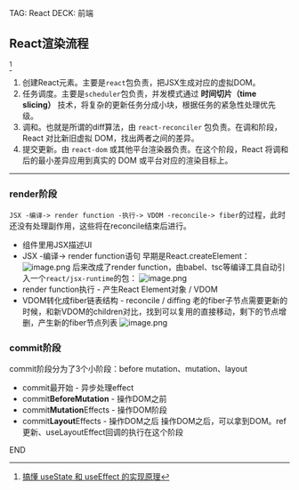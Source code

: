 TAG: React
DECK: 前端
## React渲染流程
[^1]
1. 创建React元素。主要是`react`包负责，把JSX生成对应的虚拟DOM。
2. 任务调度。主要是`scheduler`包负责，并发模式通过 **时间切片（time slicing）** 技术，将复杂的更新任务分成小块，根据任务的紧急性处理优先级。
3. 调和。也就是所谓的diff算法，由 `react-reconciler` 包负责。在调和阶段，React 对比新旧虚拟 DOM，找出两者之间的差异。
4. 提交更新。由 `react-dom` 或其他平台渲染器负责。在这个阶段，React 将调和后的最小差异应用到真实的 DOM 或平台对应的渲染目标上。

---

### render阶段
`JSX -编译-> render function -执行-> VDOM -reconcile-> fiber`的过程，此时还没有处理副作用，这些将在reconcile结束后进行。

- 组件里用JSX描述UI
- JSX -编译-> render function语句
	早期是React.createElement：
	![image.png](https://tazdingo-images.oss-cn-hongkong.aliyuncs.com/tazdingo-images20240805220312.png)
	后来改成了render function，由babel、tsc等编译工具自动引入一个`react/jsx-runtime`的包：
	![image.png](https://tazdingo-images.oss-cn-hongkong.aliyuncs.com/tazdingo-images20240805220403.png)
- render function执行 - 产生React Element对象 / VDOM
- VDOM转化成fiber链表结构 - reconcile / diffing
	老的fiber子节点需要更新的时候，和新VDOM的children对比，找到可以复用的直接移动，剩下的节点增删，产生新的fiber节点列表
	![image.png](https://tazdingo-images.oss-cn-hongkong.aliyuncs.com/tazdingo-images20240805220821.png)

### commit阶段
commit阶段分为了3个小阶段：before mutation、mutation、layout

- commit最开始 - 异步处理effect
- commit**BeforeMutation** - 操作DOM之前
- commit**Mutation**Effects - 操作DOM阶段
- commit**Layout**Effects - 操作DOM之后
	操作DOM之后，可以拿到DOM。ref更新、useLayoutEffect回调的执行在这个阶段





[^1]: [搞懂 useState 和 useEffect 的实现原理](https://juejin.cn/post/7203336895887114300?from=search-suggest)



END
<!--ID: 1722871444257-->
